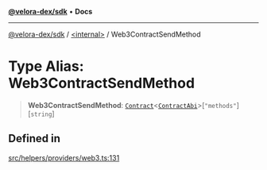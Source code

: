 [**@velora-dex/sdk**](../../README.md) • **Docs**

***

[@velora-dex/sdk](../../globals.md) / [\<internal\>](../README.md) / Web3ContractSendMethod

# Type Alias: Web3ContractSendMethod

> **Web3ContractSendMethod**: [`Contract`](../classes/Contract.md)\<[`ContractAbi`](ContractAbi.md)\>\[`"methods"`\]\[`string`\]

## Defined in

[src/helpers/providers/web3.ts:131](https://github.com/VeloraDEX/sdk/blob/master/src/helpers/providers/web3.ts#L131)
